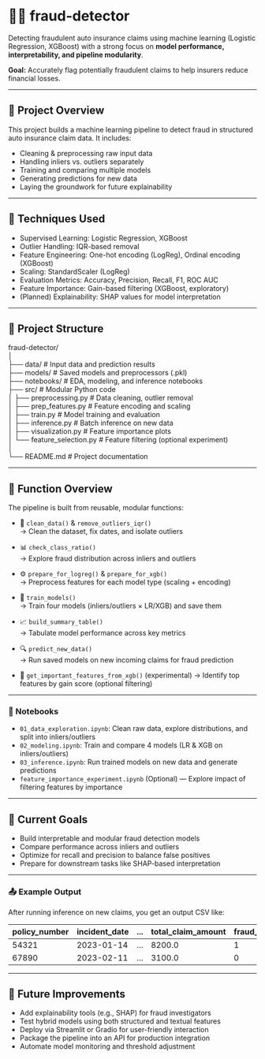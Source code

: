 # 🕵️‍♀️ fraud-detector

Detecting fraudulent auto insurance claims using machine learning (Logistic Regression, XGBoost) with a strong focus on **model performance, interpretability, and pipeline modularity**.


**Goal:** Accurately flag potentially fraudulent claims to help insurers reduce financial losses.

---

## 📌 Project Overview

This project builds a machine learning pipeline to detect fraud in structured auto insurance claim data. It includes:  
- Cleaning & preprocessing raw input data  
- Handling inliers vs. outliers separately  
- Training and comparing multiple models  
- Generating predictions for new data  
- Laying the groundwork for future explainability  

---

## 🧠 Techniques Used

- Supervised Learning: Logistic Regression, XGBoost  
- Outlier Handling: IQR-based removal  
- Feature Engineering: One-hot encoding (LogReg), Ordinal encoding (XGBoost)  
- Scaling: StandardScaler (LogReg)
- Evaluation Metrics: Accuracy, Precision, Recall, F1, ROC AUC
- Feature Importance: Gain-based filtering (XGBoost, exploratory)  
- (Planned) Explainability: SHAP values for model interpretation  

---

## 📁 Project Structure

fraud-detector/  
│  
├── data/                   # Input data and prediction results  
├── models/                 # Saved models and preprocessors (.pkl)  
├── notebooks/              # EDA, modeling, and inference notebooks  
├── src/                    # Modular Python code   
│   ├── preprocessing.py        # Data cleaning, outlier removal  
│   ├── prep_features.py        # Feature encoding and scaling  
│   ├── train.py                # Model training and evaluation  
│   ├── inference.py            # Batch inference on new data  
│   ├── visualization.py        # Feature importance plots  
│   └── feature_selection.py    # Feature filtering (optional experiment)  
│  
└── README.md              # Project documentation  

---

## 🔧 Function Overview

The pipeline is built from reusable, modular functions:  

- 🧼 `clean_data()` & `remove_outliers_iqr()`  
  → Clean the dataset, fix dates, and isolate outliers  

- 📊 `check_class_ratio()`  
  → Explore fraud distribution across inliers and outliers   

- ⚙️ `prepare_for_logreg()` & `prepare_for_xgb()`  
  → Preprocess features for each model type (scaling + encoding)  

- 🧠 `train_models()`  
  → Train four models (inliers/outliers × LR/XGB) and save them  

- 📈 `build_summary_table()`  
  → Tabulate model performance across key metrics  

- 🔍 `predict_new_data()`  
  → Run saved models on new incoming claims for fraud prediction

- 🧪 `get_important_features_from_xgb()` (experimental)
  → Identify top features by gain score (optional filtering)  

---

### 📒 Notebooks

- `01_data_exploration.ipynb`: Clean raw data, explore distributions, and split into inliers/outliers  
- `02_modeling.ipynb`: Train and compare 4 models (LR & XGB on inliers/outliers)  
- `03_inference.ipynb`: Run trained models on new data and generate predictions
- `feature_importance_experiment.ipynb` (Optional) — Explore impact of filtering features by importance  

---

## 🚀 Current Goals

- Build interpretable and modular fraud detection models  
- Compare performance across inliers and outliers  
- Optimize for recall and precision to balance false positives  
- Prepare for downstream tasks like SHAP-based interpretation  

---

### 📤 Example Output

After running inference on new claims, you get an output CSV like:  

| policy_number | incident_date | ... | total_claim_amount | fraud_predicted |
|---------------|----------------|-----|---------------------|------------------|
| 54321         | 2023-01-14     | ... | 8200.0              | 1                |
| 67890         | 2023-02-11     | ... | 3100.0              | 0                |

---

## 🔮 Future Improvements

- Add explainability tools (e.g., SHAP) for fraud investigators  
- Test hybrid models using both structured and textual features  
- Deploy via Streamlit or Gradio for user-friendly interaction  
- Package the pipeline into an API for production integration
- Automate model monitoring and threshold adjustment  

